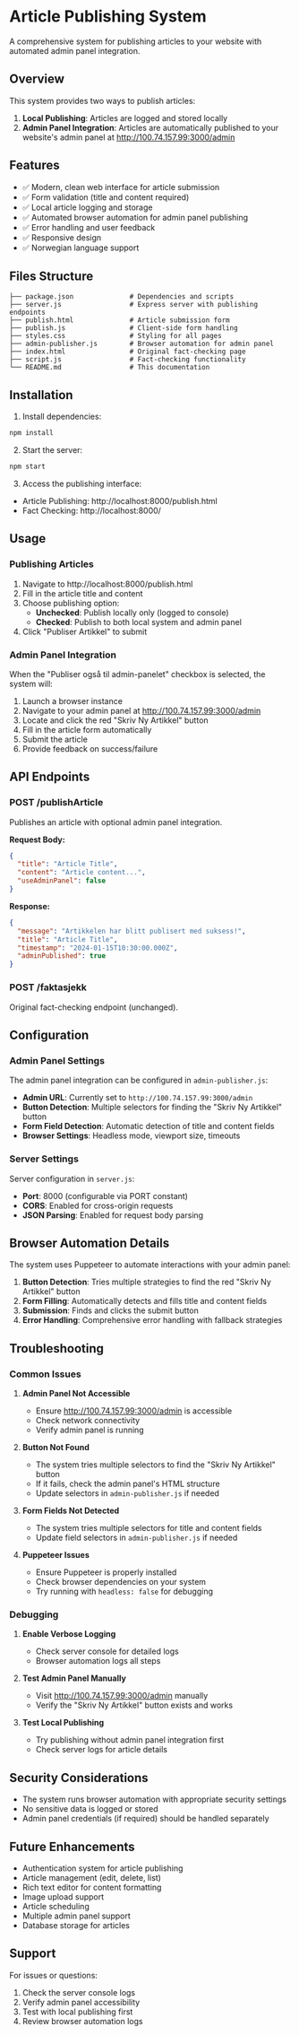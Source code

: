 # Article Publishing System

A comprehensive system for publishing articles to your website with automated admin panel integration.

## Overview

This system provides two ways to publish articles:
1. **Local Publishing**: Articles are logged and stored locally
2. **Admin Panel Integration**: Articles are automatically published to your website's admin panel at http://100.74.157.99:3000/admin

## Features

- ✅ Modern, clean web interface for article submission
- ✅ Form validation (title and content required)
- ✅ Local article logging and storage
- ✅ Automated browser automation for admin panel publishing
- ✅ Error handling and user feedback
- ✅ Responsive design
- ✅ Norwegian language support

## Files Structure

```
├── package.json              # Dependencies and scripts
├── server.js                 # Express server with publishing endpoints
├── publish.html              # Article submission form
├── publish.js                # Client-side form handling
├── styles.css                # Styling for all pages
├── admin-publisher.js        # Browser automation for admin panel
├── index.html                # Original fact-checking page
├── script.js                 # Fact-checking functionality
└── README.md                 # This documentation
```

## Installation

1. Install dependencies:
```bash
npm install
```

2. Start the server:
```bash
npm start
```

3. Access the publishing interface:
- Article Publishing: http://localhost:8000/publish.html
- Fact Checking: http://localhost:8000/

## Usage

### Publishing Articles

1. Navigate to http://localhost:8000/publish.html
2. Fill in the article title and content
3. Choose publishing option:
   - **Unchecked**: Publish locally only (logged to console)
   - **Checked**: Publish to both local system and admin panel
4. Click "Publiser Artikkel" to submit

### Admin Panel Integration

When the "Publiser også til admin-panelet" checkbox is selected, the system will:

1. Launch a browser instance
2. Navigate to your admin panel at http://100.74.157.99:3000/admin
3. Locate and click the red "Skriv Ny Artikkel" button
4. Fill in the article form automatically
5. Submit the article
6. Provide feedback on success/failure

## API Endpoints

### POST /publishArticle

Publishes an article with optional admin panel integration.

**Request Body:**
```json
{
  "title": "Article Title",
  "content": "Article content...",
  "useAdminPanel": false
}
```

**Response:**
```json
{
  "message": "Artikkelen har blitt publisert med suksess!",
  "title": "Article Title",
  "timestamp": "2024-01-15T10:30:00.000Z",
  "adminPublished": true
}
```

### POST /faktasjekk

Original fact-checking endpoint (unchanged).

## Configuration

### Admin Panel Settings

The admin panel integration can be configured in `admin-publisher.js`:

- **Admin URL**: Currently set to `http://100.74.157.99:3000/admin`
- **Button Detection**: Multiple selectors for finding the "Skriv Ny Artikkel" button
- **Form Field Detection**: Automatic detection of title and content fields
- **Browser Settings**: Headless mode, viewport size, timeouts

### Server Settings

Server configuration in `server.js`:
- **Port**: 8000 (configurable via PORT constant)
- **CORS**: Enabled for cross-origin requests
- **JSON Parsing**: Enabled for request body parsing

## Browser Automation Details

The system uses Puppeteer to automate interactions with your admin panel:

1. **Button Detection**: Tries multiple strategies to find the red "Skriv Ny Artikkel" button
2. **Form Filling**: Automatically detects and fills title and content fields
3. **Submission**: Finds and clicks the submit button
4. **Error Handling**: Comprehensive error handling with fallback strategies

## Troubleshooting

### Common Issues

1. **Admin Panel Not Accessible**
   - Ensure http://100.74.157.99:3000/admin is accessible
   - Check network connectivity
   - Verify admin panel is running

2. **Button Not Found**
   - The system tries multiple selectors to find the "Skriv Ny Artikkel" button
   - If it fails, check the admin panel's HTML structure
   - Update selectors in `admin-publisher.js` if needed

3. **Form Fields Not Detected**
   - The system tries multiple selectors for title and content fields
   - Update field selectors in `admin-publisher.js` if needed

4. **Puppeteer Issues**
   - Ensure Puppeteer is properly installed
   - Check browser dependencies on your system
   - Try running with `headless: false` for debugging

### Debugging

1. **Enable Verbose Logging**
   - Check server console for detailed logs
   - Browser automation logs all steps

2. **Test Admin Panel Manually**
   - Visit http://100.74.157.99:3000/admin manually
   - Verify the "Skriv Ny Artikkel" button exists and works

3. **Test Local Publishing**
   - Try publishing without admin panel integration first
   - Check server logs for article details

## Security Considerations

- The system runs browser automation with appropriate security settings
- No sensitive data is logged or stored
- Admin panel credentials (if required) should be handled separately

## Future Enhancements

- Authentication system for article publishing
- Article management (edit, delete, list)
- Rich text editor for content formatting
- Image upload support
- Article scheduling
- Multiple admin panel support
- Database storage for articles

## Support

For issues or questions:
1. Check the server console logs
2. Verify admin panel accessibility
3. Test with local publishing first
4. Review browser automation logs
